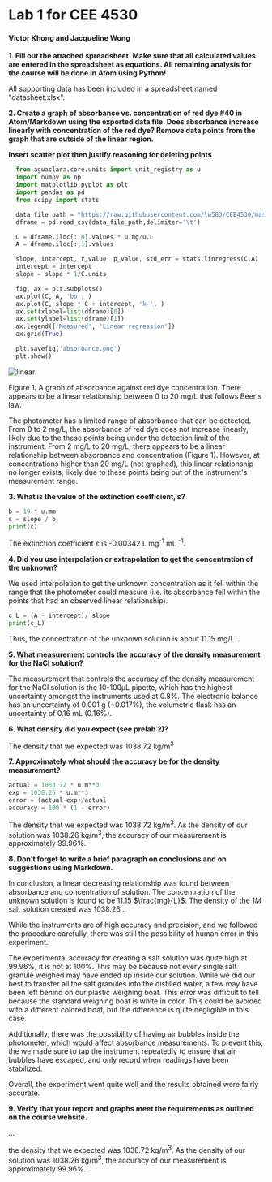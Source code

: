 # Lab 1 for CEE 4530
#### Victor Khong and Jacqueline Wong ####

<b> 1. Fill out the attached spreadsheet. Make sure that all calculated values are entered in the spreadsheet as equations. All remaining analysis for the course will be done in Atom using Python! </b>

All supporting data has been included in a spreadsheet named "datasheet.xlsx".

<b> 2. Create a graph of absorbance vs. concentration of red dye \#40 in Atom/Markdown using the exported data file. Does absorbance increase linearly with concentration of the red dye? Remove data points from the graph that are outside of the linear region.</b>

<b> Insert scatter plot then justify reasoning for deleting points </b>

```python
  from aguaclara.core.units import unit_registry as u
  import numpy as np
  import matplotlib.pyplot as plt
  import pandas as pd
  from scipy import stats

  data_file_path = "https://raw.githubusercontent.com/lw583/CEE4530/master/Lab1/absorbance.txt"
  dframe = pd.read_csv(data_file_path,delimiter='\t')

  C = dframe.iloc[:,0].values * u.mg/u.L
  A = dframe.iloc[:,1].values

  slope, intercept, r_value, p_value, std_err = stats.linregress(C,A)
  intercept = intercept
  slope = slope * 1/C.units

  fig, ax = plt.subplots()
  ax.plot(C, A, 'bo', )
  ax.plot(C, slope * C + intercept, 'k-', )
  ax.set(xlabel=list(dframe)[0])
  ax.set(ylabel=list(dframe)[1])
  ax.legend(['Measured', 'Linear regression'])
  ax.grid(True)

  plt.savefig('absorbance.png')
  plt.show()
```

![linear](https://github.com/lw583/CEE4530/blob/master/absorbance.png?raw=true)

Figure 1: A graph of absorbance against red dye concentration. There appears to be a linear relationship between 0 to 20 mg/L that follows Beer's law.

The photometer has a limited range of absorbance that can be detected. From 0 to 2 mg/L, the absorbance of red dye does not increase linearly, likely due to the these points being under the detection limit of the instrument. From 2 mg/L to 20 mg/L, there appears to be a linear relationship between absorbance and concentration (Figure 1). However, at concentrations higher than 20 mg/L (not graphed), this linear relationship no longer exists, likely due to these points being out of the instrument's measurement range.

<b> 3. What is the value of the extinction coefficient, ε?</b>

```python
b = 19 * u.mm
ε = slope / b
print(ε)
```
The extinction coefficient $ε$ is -0.00342 L mg<sup>-1</sup> mL <sup>-1</sup>.

<b> 4. Did you use interpolation or extrapolation to get the concentration of the unknown?</b>

We used interpolation to get the unknown concentration as it fell within the range that the photometer could measure (i.e. its absorbance fell within the points that had an observed linear relationship).

```python
c_L = (A - intercept)/ slope
print(c_L)
```

Thus, the concentration of the unknown solution is about 11.15 mg/L.

<b> 5. What measurement controls the accuracy of the density measurement for the NaCl solution? </b>

The measurement that controls the accuracy of the density measurement for the NaCl solution is the 10-100µL pipette, which has the highest uncertainty amongst the instruments used at 0.8%. The electronic balance has an uncertainty of 0.001 g (~0.017%), the volumetric flask has an uncertainty of 0.16 mL (0.16%).

<b> 6. What density did you expect (see prelab 2)?</b>

The density that we expected was 1038.72 kg/m<sup>3</sup>

<b> 7. Approximately what should the accuracy be for the density measurement?</b>

```python
actual = 1038.72 * u.m**3
exp = 1038.26 * u.m**3
error = (actual-exp)/actual
accuracy = 100 * (1 - error)
```

The density that we expected was 1038.72 kg/m<sup>3</sup>. As the density of our solution was 1038.26 kg/m<sup>3</sup>, the accuracy of our measurement is approximately 99.96%.

<b> 8. Don’t forget to write a brief paragraph on conclusions and on suggestions using Markdown.</b>

In conclusion, a linear decreasing relationship was found between absorbance and concentration of solution. The concentration of the unknown solution is found to be 11.15 $\frac{mg}{L}$. The density of the $1M$ salt solution created was 1038.26 .

While the instruments are of high accuracy and precision, and we followed the procedure carefully, there was still the possibility of human error in this experiment.

The experimental accuracy for creating a salt solution was quite high at 99.96%, it is not at 100%. This may be because not every single salt granule weighed may have ended up inside our solution. While we did our best to transfer all the salt granules into the distilled water, a few may have been left behind on our plastic weighing boat. This error was difficult to tell because the standard weighing boat is white in color. This could be avoided with a different colored boat, but the difference is quite negligible in this case.

Additionally, there was the possibility of having air bubbles inside the photometer, which would affect absorbance measurements. To prevent this, the we made sure to tap the instrument repeatedly to ensure that air bubbles have escaped, and only record when readings have been stabilized.

Overall, the experiment went quite well and the results obtained were fairly accurate.

<b> 9. Verify that your report and graphs meet the requirements as outlined on the course website.</b>

...

the density that we expected was 1038.72 kg/m<sup>3</sup>. As the density of our solution was 1038.26 kg/m<sup>3</sup>, the accuracy of our measurement is approximately 99.96%.
